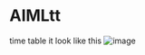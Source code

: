 # AIMLtt
time table
it look like this 
![image](https://user-images.githubusercontent.com/90275282/182212189-5ae26882-bb9a-4544-aee3-9dff9b016e45.png)


